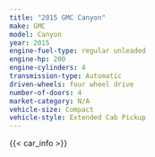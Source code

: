 ```yaml
---
title: "2015 GMC Canyon"
make: GMC
model: Canyon
year: 2015
engine-fuel-type: regular unleaded
engine-hp: 200
engine-cylinders: 4
transmission-type: Automatic
driven-wheels: four wheel drive
number-of-doors: 4
market-category: N/A
vehicle-size: Compact
vehicle-style: Extended Cab Pickup
---
```


{{< car_info >}}
